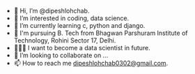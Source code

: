 - 👋 Hi, I’m @dipeshlohchab.
- 👀 I’m interested in coding, data science. 
- 🌱 I’m currently learning c, python and django.
- 🏫 I'm pursuing B. Tech from Bhagwan Parshuram Institute of Technology, Rohini Sector 17, Delhi.
- 👨🏻‍💻 I want to become a data scientist in future.
- 💞️ I’m looking to collaborate on ...
- 📫 How to reach me dipeshlohchab0302@gmail.com.

<!---
dipeshlohchab/dipeshlohchab is a ✨ special ✨ repository because its `README.md` (this file) appears on your GitHub profile.
You can click the Preview link to take a look at your changes.
--->
